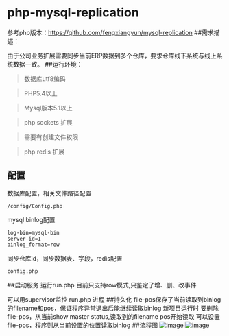 php-mysql-replication
===============
参考php版本：https://github.com/fengxiangyun/mysql-replication
##需求描述：

由于公司业务扩展需要同步当前ERP数据到多个仓库，要求仓库线下系统与线上系统数据一致。
##运行环境：
> 数据库utf8编码

> PHP5.4以上

> Mysql版本5.1以上

> php sockets 扩展

> 需要有创建文件权限

> php redis 扩展

## 配置
数据库配置，相关文件路径配置
~~~
/config/Config.php 
~~~
mysql binlog配置
~~~
log-bin=mysql-bin
server-id=1
binlog_format=row
~~~
同步仓库id，同步数据表、字段，redis配置
~~~
config.php
~~~

##启动服务
运行run.php 目前只支持row模式,只鉴定了增、删、改事件

可以用supervisor监控 run.php 进程
##持久化
file-pos保存了当前读取到binlog的filename和pos，保证程序异常退出后能继续读取binlog
新项目运行时 要删除file-pos，从当前show master status,读取到的filename pos开始读取
可以设置file-pos，程序则从当前设置的位置读取binlog
##流程图
![image](https://github.com/xiaohuaming/mysql-replication/sync/mysql-replication.png) 
![image](https://github.com/xiaohuaming/mysql-replication/sync/sync.png)

